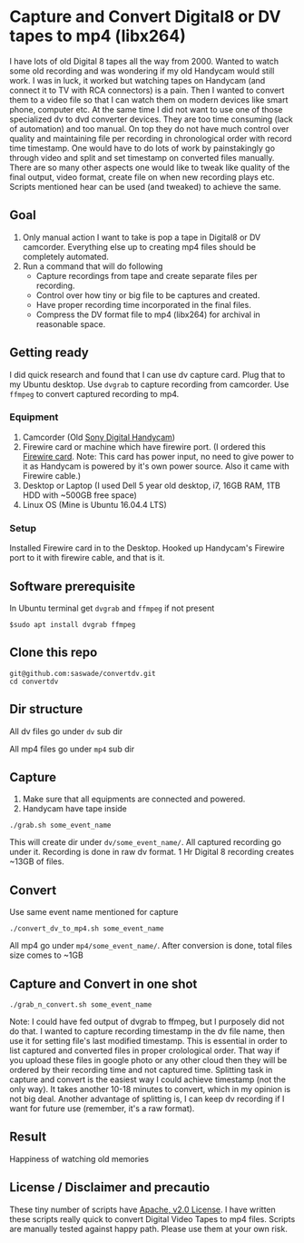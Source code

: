 # Capture and Convert Digital8 or DV tapes to mp4 (libx264)
I have lots of old Digital 8 tapes all the way from 2000. Wanted to watch some old recording and was wondering if my old Handycam would still work. I was in luck, it worked but watching tapes on Handycam (and connect it to TV with RCA connectors) is a pain. Then I wanted to convert them to a video file so that I can watch them on modern devices like smart phone, computer etc. At the same time I did not want to use one of those specialized dv to dvd converter devices. They are too time consuming (lack of automation) and too manual.
On top they do not have much control over quality and maintaining file per recording in chronological order with record time timestamp. One would have to do lots of work by painstakingly go through video and split and set timestamp on converted files manually. There are so many other aspects one would like to tweak like quality of the final output, video format, create file on when new recording plays etc. Scripts mentioned hear can be used (and tweaked) to achieve the same. 

## Goal
1. Only manual action I want to take is pop a tape in Digital8 or DV camcorder. Everything else up to creating mp4 files should be completely automated.
2. Run a command that will do following
   * Capture recordings from tape and create separate files per recording.
   * Control over how tiny or big file to be captures and created.
   * Have proper recording time incorporated in the final files.
   * Compress the DV format file to mp4 (libx264) for archival in reasonable space.

## Getting ready
I did quick research and found that I can use dv capture card. Plug that to my Ubuntu desktop. Use ```dvgrab```
to capture recording from camcorder. Use ```ffmpeg``` to convert captured recording to mp4.

### Equipment
 1. Camcorder (Old [Sony Digital Handycam](https://esupport.sony.com/US/p/model-home.pl?mdl=DCRTRV510&LOC=3))
 2. Firewire card or machine which have firewire port. (I ordered this [Firewire card](https://www.amazon.com/Firewire-Expansion-Rosewill-RC-504-Controller/dp/B004F3DM6C). Note: This card has power input, no need to give power to it as Handycam is powered by it's own power source. Also it came with Firewire cable.)
 3. Desktop or Laptop (I used Dell 5 year old desktop, i7, 16GB RAM, 1TB HDD with ~500GB free space)
 4. Linux OS (Mine is Ubuntu 16.04.4 LTS)

### Setup
Installed Firewire card in to the Desktop. Hooked up Handycam's Firewire port to it with firewire cable, and that is it.


## Software prerequisite

In Ubuntu terminal get ```dvgrab``` and ```ffmpeg``` if not present
```
$sudo apt install dvgrab ffmpeg
```

## Clone this repo
```
git@github.com:saswade/convertdv.git
cd convertdv
```

## Dir structure
All dv files go under ```dv``` sub dir

All mp4 files go under ```mp4``` sub dir

## Capture
1. Make sure that all equipments are connected and powered. 
1. Handycam have tape inside
```
./grab.sh some_event_name
```
This will create dir under
```dv/some_event_name/```.
All captured recording go under it. Recording is done in raw dv format. 
1 Hr Digital 8 recording creates ~13GB of files.
## Convert
Use same event name mentioned for capture
```
./convert_dv_to_mp4.sh some_event_name
```
All mp4 go under
```mp4/some_event_name/```.
After conversion is done, total files size comes to ~1GB
## Capture and Convert in one shot
```
./grab_n_convert.sh some_event_name
```
Note: I could have fed output of dvgrab to ffmpeg, but I purposely did not do that. I wanted to capture recording timestamp in the dv file name, then use it for setting file's last modified timestamp. This is essential in order to list captured and converted files in proper crolological order. That way if you upload these files in google photo or any other cloud then they will be ordered by their recording time and not captured time. Splitting task in capture and convert is the easiest way I could achieve timestamp (not the only way). It takes another 10-18 minutes to convert, which in my opinion is not big deal. Another advantage of splitting is, I can keep dv recording if I want for future use (remember, it's a raw format).

## Result
Happiness of watching old memories

## License / Disclaimer and precautio
These tiny number of scripts have [Apache, v2.0 License](https://www.apache.org/licenses/LICENSE-2.0).
I have written these scripts really quick to convert Digital Video Tapes to mp4 files. Scripts are manually tested against happy path. Please use them at your own risk. 
